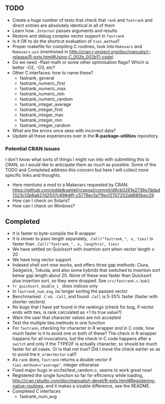 TODO
----

* Create a huge number of tests that check that `rank` and `fastrank` and direct entries are absolutely identical in all of them
* Learn how `.Internal` passes arguments and results
* Restore and debug complex vector support in `fastrank`
* Is it OK to do the shortcut evaluation of `ties.method`?
* Proper makefile for compiling C routines, look into `Makevars` and `Makevars.win` (mentioned in <http://cran.r-project.org/doc/manuals/r-release/R-exts.html#Using-C_002b_002b11-code>)
* Do we need -ffast-math or some other optimisation flags?  Which is better -O2, -O3, etc?
* Other C interfaces: how to name these?
  * fastrank, general
  * fastrank_numeric_first
  * fastrank_numeric_max
  * fastrank_numeric_min
  * fastrank_numeric_random
  * fastrank_integer_average
  * fastrank_integer_first
  * fastrank_integer_max
  * fastrank_integer_min
  * fastrank_integer_random
* What are the errors once sees with incorrect data?
* Update all these experiences over in the **R-package-utilities** repository.

### Potential CRAN issues
I don't know what sorts of things I might run into with submitting this to CRAN, so I would like to anticipate them as much as possible.  Some of the TODO and Completed address this concern but here I will collect more specific links and thoughts.

* Here mentions a mod to a Makevars requested by CRAN: https://github.com/eddelbuettel/rcppgsl/commit/d6cb0261e2736e7ddad1323c13b9a627d2507c89#diff-c5776ec1a71fecf2707202dd685bec29
* How can I check on Solaris?
* How can I check on Windows?


Completed
---------

* It is faster to byte-compile the R wrapper
* It is slower to pass length separately, `.Call("fastrank_", x, ties)` is faster than `.Call("fastrank_", x, length(x), ties)`
* We have settled on Quicksort with insertion sort when vector length &le; 20
* We have long vector support
* Indexed shell sort now works, and offers three gap methods: Ciura, Sedgwick, Tokuda, and also some hybrids that switched to insertion sort below gap length about 20.  None of these was faster than Quicksort plus insertion sort, so they were dropped.  See `src/fastrank.c.bak2`.
* `fr_quicksort_double_i_` does indices only
* In `fastrank_num_avg`, no longer sorting the passed vector
* Benchmarked `.C` vs. `.Call`, and found `.Call` is 5-25% faster (faster with shorter vectors)
* No bugs that I have yet found in the rankings (check for bug, if vector ends with ties, is rank calculated as +1 its true value?)
* Warn the user that character values are not accepted
* Test the multiple ties.methods in one function
* For `fastrank`, checking for character in R wrapper *and* in C code, how much faster is it to avoid one or both of these?  The check in R wrapper happens for all invocations, but the check in C code happens after a `switch` and only if the TYPEOF is actually character, so should be much faster for all cases.  Or is that not true?  Did I move the check earlier so as to avoid the `R_orderVector` call?
* As `rank` does, `fastrank` returns a double vector if `ties.method=="average"`, integer otherwise
* Fixed major bugs in src/tst/test_random.c, seems to work great now!
* Registered the single function so far for efficiency while loading, http://cran.rstudio.com/doc/manuals/r-devel/R-exts.html#Registering-native-routines, and it makes a sizable difference, see the README.
* Completed C interfaces
  * fastrank_num_avg
